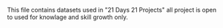 This file contains datasets used in "21 Days 21 Projects"
all project is open to used for knowlage and skill growth only.